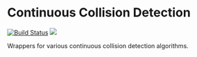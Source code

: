 # Continuous Collision Detection

<a href="https://travis-ci.com/zfergus/ccd"><img src="https://travis-ci.com/zfergus/ccd.svg?branch=master" title="Build Status" alt="Build Status"></img></a>
<a href="https://opensource.org/licenses/MIT"><img src="https://img.shields.io/github/license/zfergus/ccd.svg?color=blue"></img></a>

Wrappers for various continuous collision detection algorithms.
